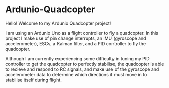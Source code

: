 # Ardunio-Quadcopter
 Hello! Welcome to my Ardunio Quadcopter project!
 
 I am using an Ardunio Uno as a flight controller to fly a quadcopter. In this project I make use of pin change interrupts, an IMU (gyroscope and accelerometer), ESCs, a Kalman filter, and a PID controller to fly the quadcopter. 

 Although I am currently experiencing some difficulty in tuning my PID controller to get the quadcopter to perfectly stabilise, the quadcopter is able to recieve and respond to RC signals, and make use of the gyroscope and accelerometer data to determine which directions it must move in to stabilise itself during flight. 
